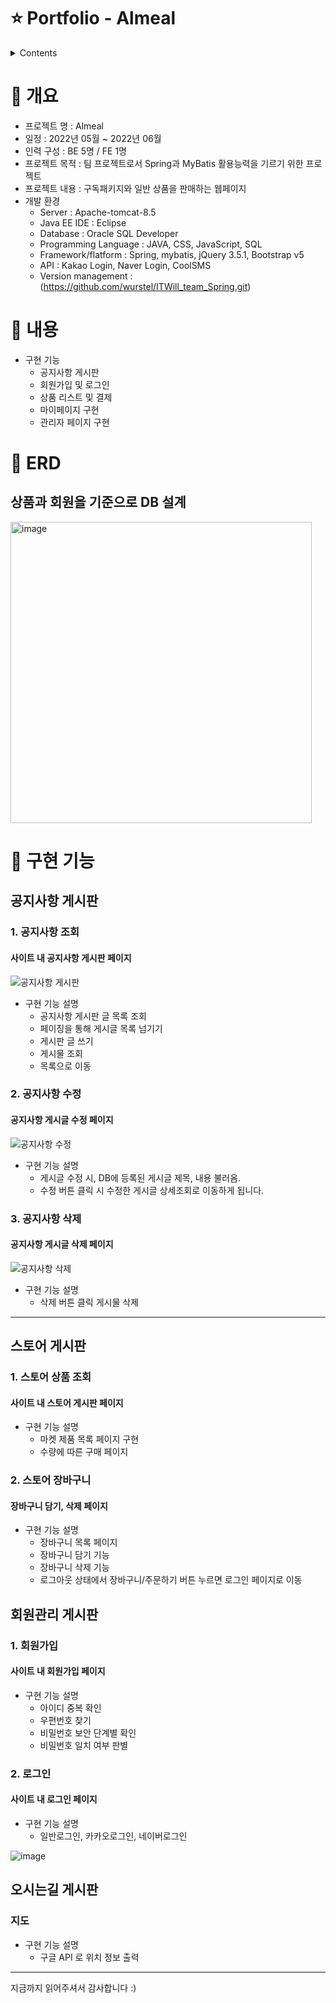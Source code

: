 # ⭐️ Portfolio - Almeal

<details>
<summary>Contents</summary>
<div markdown="1">       

  1. [개요](#-개요)
  2. [내용](#-내용)
  3. [구현 기능](#-구현-기능)
      + [공지사항 게시판]()
      + [스토어 게시판]()
      + [회원관리 게시판]()
      + [오시는길 게시판]()

</div>
</details>

# 📝 개요
+ 프로젝트 명 : Almeal
+ 일정 : 2022년 05월 ~ 2022년 06월
+ 인력 구성 : BE 5명 / FE 1명
+ 프로젝트 목적 : 팀 프로젝트로서 Spring과 MyBatis 활용능력을 기르기 위한 프로젝트
+ 프로젝트 내용 : 구독패키지와 일반 상품을 판매하는 웹페이지
+ 개발 환경
  + Server : Apache-tomcat-8.5
  + Java EE IDE : Eclipse
  + Database : Oracle SQL Developer
  + Programming Language : JAVA, CSS, JavaScript, SQL
  + Framework/flatform : Spring, mybatis, jQuery 3.5.1, Bootstrap v5
  + API : Kakao Login, Naver Login, CoolSMS
  + Version management : (https://github.com/wurstel/ITWill_team_Spring.git)
  

# 📝 내용
+ 구현 기능
  + 공지사항 게시판 
  + 회원가입 및 로그인
  + 상품 리스트 및 결제
  + 마이페이지 구현
  + 관리자 페이지 구현

# 📝 ERD
## 상품과 회원을 기준으로 DB 설계
<img width="482" alt="image" src="https://user-images.githubusercontent.com/104810523/176326276-4815f960-7074-4d64-9d3f-80267836eaf6.png">


# 📝 구현 기능
## 공지사항 게시판
 ### 1. 공지사항 조회
 
 #### 사이트 내 공지사항 게시판 페이지
 

![공지사항 게시판](https://user-images.githubusercontent.com/104810523/175256261-88274a34-0088-4e69-94f9-bf5ff67c22ef.gif)

 + 구현 기능 설명
    + 공지사항 게시판 글 목록 조회
    + 페이징을 통해 게시글 목록 넘기기
    + 게시판 글 쓰기
    + 게시물 조회
    + 목록으로 이동

 ### 2. 공지사항 수정
 #### 공지사항 게시글 수정 페이지
 
 ![공지사항 수정](https://user-images.githubusercontent.com/104810523/175256760-ae502b73-b793-4520-a282-f7f2ec47b84b.gif)

 + 구현 기능 설명
    + 게시글 수정 시, DB에 등록된 게시글 제목, 내용 불러옴.
    + 수정 버튼 클릭 시 수정한 게시글 상세조회로 이동하게 됩니다.
   

 ### 3. 공지사항 삭제
 #### 공지사항 게시글 삭제 페이지
 
 ![공지사항 삭제](https://user-images.githubusercontent.com/104810523/175257025-a698f925-d306-48b8-83da-45adf624ed80.gif)

 + 구현 기능 설명
    + 삭제 버튼 클릭 게시물 삭제 


-------------------------------------
## 스토어 게시판 
### 1. 스토어 상품 조회
 #### 사이트 내 스토어 게시판 페이지
 + 구현 기능 설명
    + 마켓 제품 목록 페이지 구현
    + 수량에 따른 구매 페이지




### 2. 스토어 장바구니 
#### 장바구니 담기, 삭제 페이지
 + 구현 기능 설명
    + 장바구니 목록 페이지
    + 장바구니 담기 기능
    + 장바구니 삭제 기능
    + 로그아웃 상태에서 장바구니/주문하기 버튼 누르면 로그인 페이지로 이동


## 회원관리 게시판
 ### 1. 회원가입
 
 #### 사이트 내 회원가입 페이지
 + 구현 기능 설명
    + 아이디 중복 확인
    + 우편번호 찾기
    + 비밀번호 보안 단계별 확인
    + 비밀번호 일치 여부 판별




### 2. 로그인
 
 #### 사이트 내 로그인 페이지
 + 구현 기능 설명
    + 일반로그인, 카카오로그인, 네이버로그인

![image](https://user-images.githubusercontent.com/104810523/176326845-4eb33085-d519-4ff3-b259-148057e254c7.png)



## 오시는길 게시판
 ### 지도
 + 구현 기능 설명
    + 구글 API 로 위치 정보 출력



---------------------------------------
지금까지 읽어주셔서 감사합니다 :)
